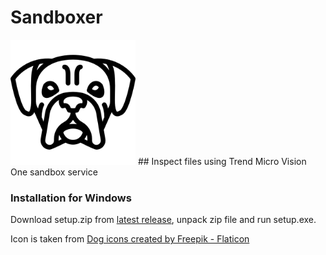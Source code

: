 # Sandboxer
<img src="resources/icon_transparent.png" width="200"/>
## Inspect files using Trend Micro Vision One sandbox service

### Installation for Windows
Download setup.zip from [latest release](https://github.com/mpkondrashin/sandboxer/releases/latest), unpack zip file and run setup.exe.

Icon is taken from <a href="https://www.flaticon.com/free-icons/dog" title="dog icons">Dog icons created by Freepik - Flaticon</a>